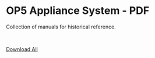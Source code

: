 # OP5 Appliance System - PDF

Collection of manuals for historical reference.

 

[Download All](/pages/downloadallattachments.action?pageId=16482365 "Download all the latest versions of attachments on this page as single zip file.")

